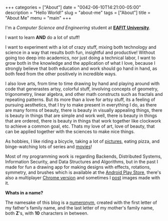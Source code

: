 +++
categories = ["About"]
date = "0042-06-10T14:21:00-05:00"
description = "Hello World!"
slug = "about-me"
tags = ["About"]
title = "About Me"
menu = "main"
+++

I'm a *Computer Science and Engineering* student at [**EAFIT University**](http://www.eafit.edu.co).

I want to learn **AND** do a lot of stuff!

I want to experiment with a lot of crazy stuff, mixing both technology and science in a way that results both fun, insightful and productive! Without going too deep into academics, nor just doing a technical labor, I want to grow both in the knowledge and the application of what I love, because I strongly believe that both education and work should go hand in hand, as both feed from the other positively in incredible ways. 

I also love arts, from time to time drawing by hand and playing around with code that generastes artsy, colorful stuff, involving concepts of geometry, trigonometry, linear algebra, and other math constructs such as fractals and repeating patterns. But its more than a love for artsy stuff, its a feeling of pursuing aesthetics, that I try to make present in everything I do, as there are many forms of beauty, there is beauty in visually appealing things, there is beauty in things that are simple and work well, there is beauty in things that are ordered, there is beauty in things that work together like clockwork to achieve a common goal, etc. Thats my love of art, love of beauty, that can be applied together with the sciences to make nice things.

As hobbies, I like riding a bicycle, taking a lot of [pictures](http://instagram.com/zubie7a), eating pizza, and binge-watching lots of series and [movies](http://thefuckingmovies.tumblr.com)!

Most of my programming work is regarding Backends, Distributed Systems, Information Security, and Data Structures and Algorithms, but in the past I made for fun a drawing app for making designs with effects, rotations, symmetry, and brushes which is available at the [Android Play Store](https://play.google.com/store/apps/details?id=com.zubieta.craze), there's also a multiplayer [Chrome version](http://craze.herokuapp.com) and sometimes I [post](http://instagram.com/crazeapp) images made with it.

**Whats in a name?**

The namesake of this blog is a [numeronym](https://en.wikipedia.org/wiki/Numeronym), created with the first letter of my father's family name, and the last letter of my mother's family name, both **Z**'s, with **10** characters in between.